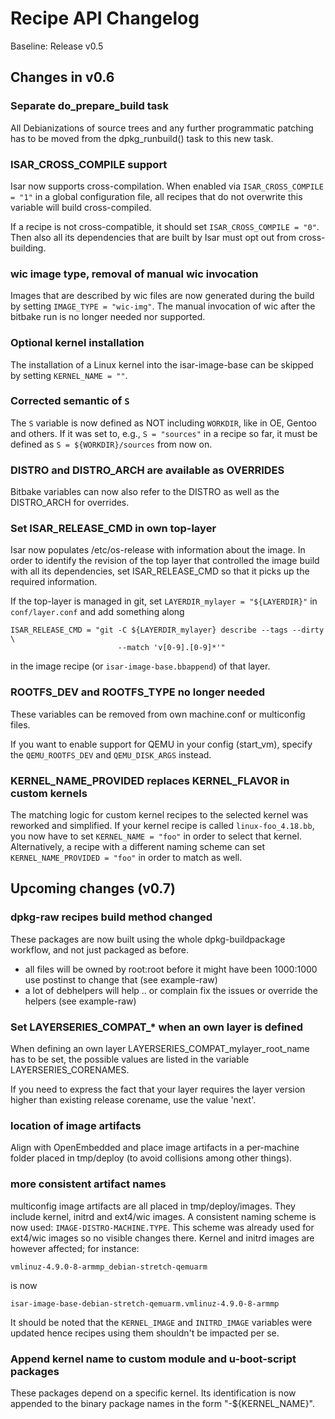 Recipe API Changelog
====================

Baseline: Release v0.5

Changes in v0.6
---------------

### Separate do_prepare_build task

All Debianizations of source trees and any further programmatic patching has to
be moved from the dpkg_runbuild() task to this new task.

### ISAR_CROSS_COMPILE support

Isar now supports cross-compilation. When enabled via `ISAR_CROSS_COMPILE = "1"`
in a global configuration file, all recipes that do not overwrite this variable
will build cross-compiled.

If a recipe is not cross-compatible, it should set `ISAR_CROSS_COMPILE = "0"`.
Then also all its dependencies that are built by Isar must opt out from
cross-building.

### wic image type, removal of manual wic invocation

Images that are described by wic files are now generated during the build by
setting `IMAGE_TYPE = "wic-img"`. The manual invocation of wic after the
bitbake run is no longer needed nor supported.

### Optional kernel installation

The installation of a Linux kernel into the isar-image-base can be skipped by
setting `KERNEL_NAME = ""`.

### Corrected semantic of `S`

The `S` variable is now defined as NOT including `WORKDIR`, like in OE, Gentoo
and others. If it was set to, e.g., `S = "sources"` in a recipe so far, it must
be defined as `S = ${WORKDIR}/sources` from now on.

### DISTRO and DISTRO_ARCH are available as OVERRIDES

Bitbake variables can now also refer to the DISTRO as well as the DISTRO_ARCH
for overrides.

### Set ISAR_RELEASE_CMD in own top-layer

Isar now populates /etc/os-release with information about the image. In order
to identify the revision of the top layer that controlled the image build with
all its dependencies, set ISAR_RELEASE_CMD so that it picks up the required
information.

If the top-layer is managed in git, set `LAYERDIR_mylayer = "${LAYERDIR}"` in
`conf/layer.conf` and add something along

    ISAR_RELEASE_CMD = "git -C ${LAYERDIR_mylayer} describe --tags --dirty \
                            --match 'v[0-9].[0-9]*'"

in the image recipe (or `isar-image-base.bbappend`) of that layer.

### ROOTFS_DEV and ROOTFS_TYPE no longer needed

These variables can be removed from own machine.conf or multiconfig files.

If you want to enable support for QEMU in your config (start_vm), specify the
`QEMU_ROOTFS_DEV` and `QEMU_DISK_ARGS` instead.

### KERNEL_NAME_PROVIDED replaces KERNEL_FLAVOR in custom kernels

The matching logic for custom kernel recipes to the selected kernel was
reworked and simplified. If your kernel recipe is called `linux-foo_4.18.bb`,
you now have to set `KERNEL_NAME = "foo"` in order to select that kernel.
Alternatively, a recipe with a different naming scheme can set
`KERNEL_NAME_PROVIDED = "foo"` in order to match as well.

Upcoming changes (v0.7)
-----------------------

### dpkg-raw recipes build method changed

These packages are now built using the whole dpkg-buildpackage workflow, and
not just packaged as before.

 - all files will be owned by root:root before it might have been 1000:1000
   use postinst to change that (see example-raw)
 - a lot of debhelpers will help .. or complain
   fix the issues or override the helpers (see example-raw)

### Set LAYERSERIES_COMPAT_*  when an own layer is defined

When defining an own layer LAYERSERIES_COMPAT_mylayer_root_name has to be set,
the possible values are listed in the variable LAYERSERIES_CORENAMES.

If you need to express the fact that your layer requires the
layer version higher than existing release corename, use the value 'next'.

### location of image artifacts

Align with OpenEmbedded and place image artifacts in a per-machine folder placed
in tmp/deploy (to avoid collisions among other things).

### more consistent artifact names

multiconfig image artifacts are all placed in tmp/deploy/images. They include
kernel, initrd and ext4/wic images. A consistent naming scheme is now used:
`IMAGE-DISTRO-MACHINE.TYPE`. This scheme was already used for ext4/wic images
so no visible changes there. Kernel and initrd images are however affected; for
instance:

```
vmlinuz-4.9.0-8-armmp_debian-stretch-qemuarm
```

is now

```
isar-image-base-debian-stretch-qemuarm.vmlinuz-4.9.0-8-armmp
```

It should be noted that the `KERNEL_IMAGE` and `INITRD_IMAGE` variables were
updated hence recipes using them shouldn't be impacted per se.

### Append kernel name to custom module and u-boot-script packages

These packages depend on a specific kernel. Its identification is now appended
to the binary package names in the form "-${KERNEL_NAME}".
